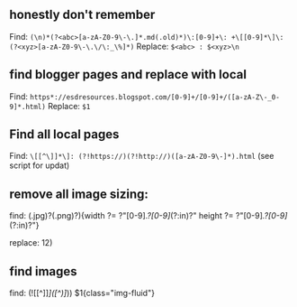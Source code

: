 ## honestly don't remember
Find: ```(\n)*(?<abc>[a-zA-Z0-9\-\.]*.md(.old)*)\:[0-9]+\: +\[[0-9]*\]\: (?<xyz>[a-zA-Z0-9\-\.\/\:_\%]*)```
Replace: ```$<abc> : $<xyz>\n```


## find blogger pages and replace with local

Find: ```https*://esdresources.blogspot.com/[0-9]+/[0-9]+/([a-zA-Z\-_0-9]*.html)```
Replace: ```$1```


## Find all local pages

Find: ```\[[^\]]*\]: (?!https://)(?!http://)([a-zA-Z0-9\-]*).html```
(see script for updat)

## remove all image sizing:

find:
(.jpg)?(.png)?\)\{width ?= ?"[0-9]*.?[0-9]*(?:in)?" height ?= ?"[0-9]*.?[0-9]*(?:in)?"\}

replace: 
$1$2)

## find images 

find:
(!\[[^\]]*\]\([^\)]*\))
$1{class="img-fluid"}